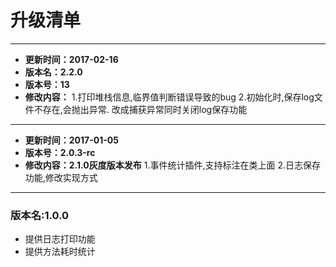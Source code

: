 # 升级清单
---
- **更新时间：2017-02-16**
- **版本名：2.2.0**
- **版本号：13**
- **修改内容：**
		1.打印堆栈信息,临界值判断错误导致的bug
		2.初始化时,保存log文件不存在,会抛出异常. 改成捕获异常同时关闭log保存功能

---
- **更新时间：2017-01-05**
- **版本号：2.0.3-rc**
- **修改内容：2.1.0灰度版本发布**
		1.事件统计插件,支持标注在类上面
		2.日志保存功能,修改实现方式

----
### 版本名:1.0.0
 - 提供日志打印功能
 - 提供方法耗时统计